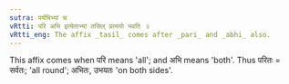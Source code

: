 ```yaml
---
sutra: पर्यभिभ्यां च
vRtti: परि अभि इत्येताभ्यां तसिल् प्रत्ययो भवति ॥
vRtti_eng: The affix _tasil_ comes after _pari_ and _abhi_ also.
---
```

This affix comes when परि means 'all'; and अभि means 'both'. Thus परितः = सर्वतः; 'all round'; अभितः, उभयतः 'on both sides'.
